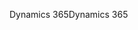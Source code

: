 <span data-ttu-id="5f42e-101">Dynamics 365</span><span class="sxs-lookup"><span data-stu-id="5f42e-101">Dynamics 365</span></span>
